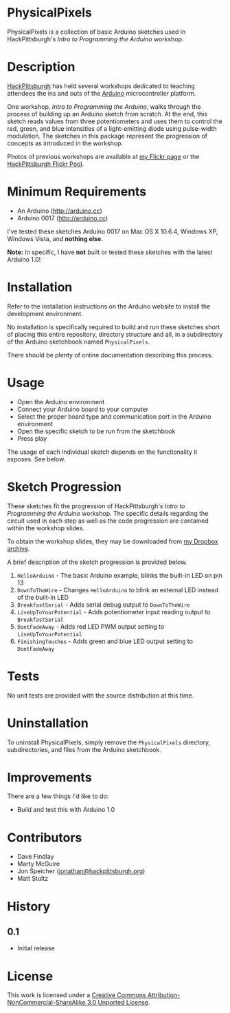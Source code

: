 PhysicalPixels
==============

PhysicalPixels is a collection of basic Arduino sketches used in HackPittsburgh's *Intro to
Programming the Arduino* workshop.

Description
===========

[HackPittsburgh](http://www.hackpittsburgh.org) has held several workshops dedicated to teaching
attendees the ins and outs of the [Arduino](http://www.arduino.cc) microcontroller platform.

One workshop, *Intro to Programming the Arduino*, walks through the process of building up an
Arduino sketch from scratch. At the end, this sketch reads values from three potentiometers and
uses them to control the red, green, and blue intensities of a light-emitting diode using
pulse-width modulation. The sketches in this package represent the progression of concepts as
introduced in the workshop.

Photos of previous workshops are available at [my Flickr page](http://www.flickr.com/photos/jonspeicher/sets/72157623006531313) or the
[HackPittsburgh Flickr Pool](http://www.flickr.com/groups/hackpgh).

Minimum Requirements
====================

* An Arduino (http://arduino.cc)
* Arduino 0017 (http://arduino.cc)

I've tested these sketches Arduino 0017 on Mac OS X 10.6.4, Windows XP, Windows Vista, and **nothing
else**.

**Note:** In specific, I have **not** built or tested these sketches with the latest Arduino 1.0!

Installation
============

Refer to the installation instructions on the Arduino website to install the development
environment.

No installation is specifically required to build and run these sketches short of placing this
entire repository, directory structure and all, in a subdirectory of the Arduino sketchbook named
`PhysicalPixels`.

There should be plenty of online documentation describing this process.

Usage
=====

* Open the Arduino environment
* Connect your Arduino board to your computer
* Select the proper board type and communication port in the Arduino environment
* Open the specific sketch to be run from the sketchbook
* Press play

The usage of each individual sketch depends on the functionality it exposes. See below.

Sketch Progression
==================

These sketches fit the progression of HackPittsburgh's *Intro to Programming the Arduino* workshop. The specific details regarding the circuit used in each step
as well as the code progression are contained within the workshop slides.

To obtain the workshop slides, they may be downloaded from [my Dropbox archive](http://dl.dropbox.com/u/1031159/hackpgh-intro-to-programming-arduino.zip).

A brief description of the sketch progression is provided below.

1. `HelloArduino` - The basic Arduino example, blinks the built-in LED on pin 13
2. `DownToTheWire` - Changes `HelloArduino` to blink an external LED instead of the built-in LED
3. `BreakfastSerial` - Adds serial debug output to `DownToTheWire`
4. `LiveUpToYourPotential` - Adds potentiometer input reading output to `BreakfastSerial`
5. `DontFadeAway` - Adds red LED PWM output setting to `LiveUpToYourPotential`
6. `FinishingTouches` - Adds green and blue LED output setting to `DontFadeAway`

Tests
=====

No unit tests are provided with the source distribution at this time.

Uninstallation
==============

To uninstall PhysicalPixels, simply remove the `PhysicalPixels` directory, subdirectories, and files
from the Arduino sketchbook.

Improvements
============

There are a few things I'd like to do:

* Build and test this with Arduino 1.0

Contributors
============

* Dave Findlay
* Marty McGuire
* Jon Speicher ([jonathan@hackpittsburgh.org](mailto:jonathan@hackpittsburgh.org))
* Matt Stultz

History
=======

0.1
---

* Initial release

License
=======

This work is licensed under a [Creative Commons Attribution-NonCommercial-ShareAlike 3.0 Unported License](http://creativecommons.org/licenses/by-nc-sa/3.0).